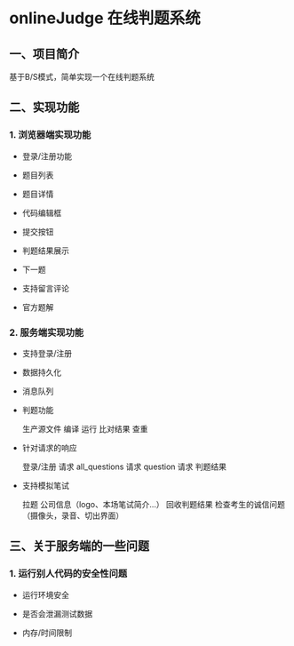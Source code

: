 # onlineJudge 在线判题系统

## 一、项目简介

基于B/S模式，简单实现一个在线判题系统

## 二、实现功能

### 1. 浏览器端实现功能

- 登录/注册功能

- 题目列表

- 题目详情

- 代码编辑框

- 提交按钮

- 判题结果展示

- 下一题

- 支持留言评论

- 官方题解

### 2. 服务端实现功能

- 支持登录/注册

- 数据持久化

- 消息队列

- 判题功能
    
    生产源文件
    编译
    运行
    比对结果
    查重


- 针对请求的响应

    登录/注册 请求
    all_questions 请求
    question 请求
    判题结果


- 支持模拟笔试

    拉题
    公司信息（logo、本场笔试简介...）
    回收判题结果
    检查考生的诚信问题（摄像头，录音、切出界面）

## 三、关于服务端的一些问题

### 1. 运行别人代码的安全性问题

- 运行环境安全

- 是否会泄漏测试数据

- 内存/时间限制
